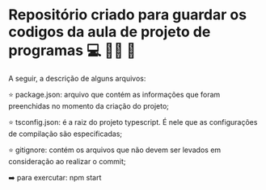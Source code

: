 # Repositório criado para guardar os codigos da aula de projeto de programas :computer: 🧛‍♀️ :rocket:
A seguir, a descrição de alguns  arquivos:

:star: package.json: arquivo que contém as informações que foram preenchidas no momento da criação do projeto;

:star: tsconfig.json: é a raiz do projeto typescript. É nele que as configurações de compilação são especificadas;

:star: gitignore: contém os arquivos que não devem ser levados em consideração ao realizar o commit;

➡️ para exercutar: npm start
